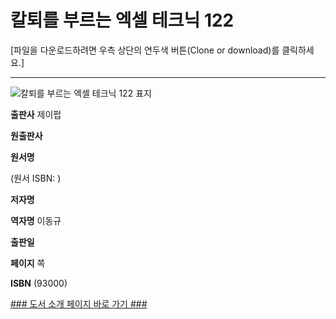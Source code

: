   

# 칼퇴를 부르는 엑셀 테크닉 122
[파일을 다운로드하려면 우측 상단의 연두색 버튼(Clone or download)를 클릭하세요.]
- - -

![칼퇴를 부르는 엑셀 테크닉 122 표지]()



**출판사** 제이펍  

**원출판사**   

**원서명**   

(원서 ISBN: )  

**저자명**   

**역자명** 이동규  

**출판일**   

**페이지** 쪽  

**ISBN**  (93000)  





[### 도서 소개 페이지 바로 가기 ###]()
